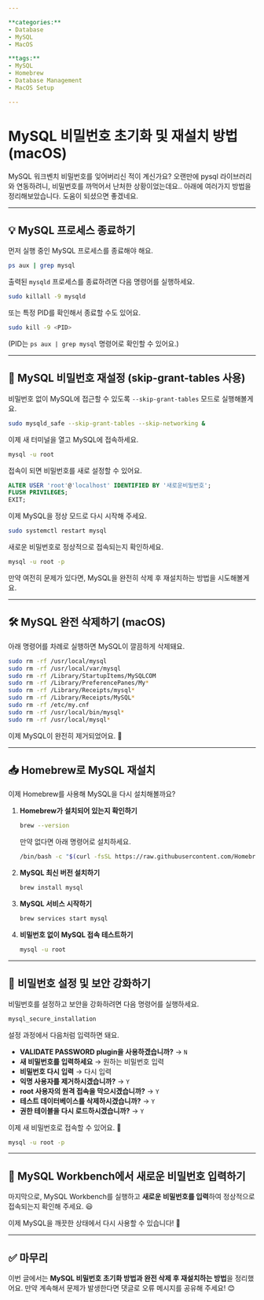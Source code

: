 ```yaml
---

**categories:**
- Database
- MySQL
- MacOS

**tags:**
- MySQL
- Homebrew
- Database Management
- MacOS Setup

---
```


# MySQL 비밀번호 초기화 및 재설치 방법 (macOS)

MySQL 워크벤치 비밀번호를 잊어버리신 적이 계신가요?
오랜만에 pysql 라이브러리와 연동하려니, 비밀번호를 까먹어서 난처한 상황이었는데요.. 
아래에 여러가지 방법을 정리해보았습니다.
도움이 되셨으면 좋겠네요. 

---

## 💡 MySQL 프로세스 종료하기
먼저 실행 중인 MySQL 프로세스를 종료해야 해요.

```bash
ps aux | grep mysql
```

출력된 `mysqld` 프로세스를 종료하려면 다음 명령어를 실행하세요.

```bash
sudo killall -9 mysqld
```

또는 특정 PID를 확인해서 종료할 수도 있어요.

```bash
sudo kill -9 <PID>
```

(PID는 `ps aux | grep mysql` 명령어로 확인할 수 있어요.)

---

## 🔐 MySQL 비밀번호 재설정 (skip-grant-tables 사용)
비밀번호 없이 MySQL에 접근할 수 있도록 `--skip-grant-tables` 모드로 실행해볼게요.

```bash
sudo mysqld_safe --skip-grant-tables --skip-networking &
```

이제 새 터미널을 열고 MySQL에 접속하세요.

```bash
mysql -u root
```

접속이 되면 비밀번호를 새로 설정할 수 있어요.

```sql
ALTER USER 'root'@'localhost' IDENTIFIED BY '새로운비밀번호';
FLUSH PRIVILEGES;
EXIT;
```

이제 MySQL을 정상 모드로 다시 시작해 주세요.

```bash
sudo systemctl restart mysql
```

새로운 비밀번호로 정상적으로 접속되는지 확인하세요.

```bash
mysql -u root -p
```

만약 여전히 문제가 있다면, MySQL을 완전히 삭제 후 재설치하는 방법을 시도해볼게요.

---

## 🛠️ MySQL 완전 삭제하기 (macOS)

아래 명령어를 차례로 실행하면 MySQL이 깔끔하게 삭제돼요.

```bash
sudo rm -rf /usr/local/mysql
sudo rm -rf /usr/local/var/mysql
sudo rm -rf /Library/StartupItems/MySQLCOM
sudo rm -rf /Library/PreferencePanes/My*
sudo rm -rf /Library/Receipts/mysql*
sudo rm -rf /Library/Receipts/MySQL*
sudo rm -rf /etc/my.cnf
sudo rm -rf /usr/local/bin/mysql*
sudo rm -rf /usr/local/mysql*
```

이제 MySQL이 완전히 제거되었어요. 🎉

---

## 📥 Homebrew로 MySQL 재설치
이제 Homebrew를 사용해 MySQL을 다시 설치해볼까요?

1. **Homebrew가 설치되어 있는지 확인하기**
   ```bash
   brew --version
   ```
   만약 없다면 아래 명령어로 설치하세요.
   ```bash
   /bin/bash -c "$(curl -fsSL https://raw.githubusercontent.com/Homebrew/install/HEAD/install.sh)"
   ```

2. **MySQL 최신 버전 설치하기**
   ```bash
   brew install mysql
   ```

3. **MySQL 서비스 시작하기**
   ```bash
   brew services start mysql
   ```

4. **비밀번호 없이 MySQL 접속 테스트하기**
   ```bash
   mysql -u root
   ```

---

## 🔑 비밀번호 설정 및 보안 강화하기
비밀번호를 설정하고 보안을 강화하려면 다음 명령어를 실행하세요.

```bash
mysql_secure_installation
```

설정 과정에서 다음처럼 입력하면 돼요.
- **VALIDATE PASSWORD plugin을 사용하겠습니까?** → `N`
- **새 비밀번호를 입력하세요** → 원하는 비밀번호 입력
- **비밀번호 다시 입력** → 다시 입력
- **익명 사용자를 제거하시겠습니까?** → `Y`
- **root 사용자의 원격 접속을 막으시겠습니까?** → `Y`
- **테스트 데이터베이스를 삭제하시겠습니까?** → `Y`
- **권한 테이블을 다시 로드하시겠습니까?** → `Y`

이제 새 비밀번호로 접속할 수 있어요. 🎯

```bash
mysql -u root -p
```

---

## 🎯 MySQL Workbench에서 새로운 비밀번호 입력하기

마지막으로, MySQL Workbench를 실행하고 **새로운 비밀번호를 입력**하여 정상적으로 접속되는지 확인해 주세요. 😃

이제 MySQL을 깨끗한 상태에서 다시 사용할 수 있습니다! 🚀

---

## ✅ 마무리

이번 글에서는 **MySQL 비밀번호 초기화 방법과 완전 삭제 후 재설치하는 방법**을 정리했어요. 
만약 계속해서 문제가 발생한다면 댓글로 오류 메시지를 공유해 주세요! 😊

